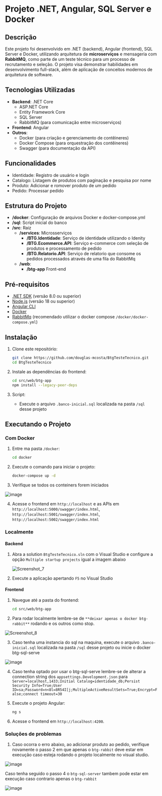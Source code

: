 # Projeto .NET, Angular, SQL Server e Docker

## Descrição

Este projeto foi desenvolvido em .NET (backend), Angular (frontend), SQL Server e Docker, utilizando arquitetura de **microserviços** e mensageria com **RabbitMQ**, como parte de um teste técnico para um processo de recrutamento e seleção. O projeto visa demonstrar habilidades em desenvolvimento full-stack, além de aplicação de conceitos modernos de arquitetura de software.

## Tecnologias Utilizadas

- **Backend**: .NET Core
  - ASP.NET Core
  - Entity Framework Core
  - SQL Server
  - RabbitMQ (para comunicação entre microserviços)
- **Frontend**: Angular
- **Outros**:
  - Docker (para criação e gerenciamento de contêineres)
  - Docker Compose (para orquestração dos contêineres)
  - Swagger (para documentação da API)

## Funcionalidades

- Identidade: Registro de usuário e login
- Catalogo: Listagem de produtos com paginação e pesquisa por nome
- Produto: Adicionar e romover produto de um pedido
- Pedido: Processar pedido

## Estrutura do Projeto

- **/docker**:  Configuração de arquivos Docker e docker-compose.yml
- **/sql**:  Script inicial do banco
- **/src**:  Raiz
  - **/services**: Microsserviços
    - **/BTG.Identidade**: Serviço de identidade utilizando o Idenity
    - **/BTG.Ecommerce.API**: Serviço e-commerce com seleção de produtos e processamento de pedido
    - **/BTG.Relatorio.API**: Serviço de relatorio que consome os pedidos processados através de uma fila do RabbitMq
  - **/web**: 
    - **/btg-app**  Front-end
## Pré-requisitos

- [.NET SDK](https://dotnet.microsoft.com/pt-br/download/dotnet/8.0) (versão 8.0 ou superior)
- [Node.js](https://nodejs.org/pt/download/package-manager) (versão 18 ou superior)
- [Angular CLI](https://angular.io/cli)
- [Docker](https://docs.docker.com/desktop/install/windows-install)
- [RabbitMq](https://www.rabbitmq.com/docs/download) (recomendado utilizar o docker compose `/docker/docker-compose.yml`)

## Instalação

1. Clone este repositório:
    ```bash
    git clone https://github.com/douglas-mcosta/BtgTesteTecnico.git
    cd BtgTesteTecnico
    ```

2. Instale as dependências do frontend:
    ```bash
    cd src/web/btg-app
    npm install --legacy-peer-deps
    ```

3. Script:
   - Execute o arquivo `.banco-inicial.sql` localizada na pasta `/sql` desse projeto

## Executando o Projeto

### Com Docker

1. Entre ma pasta `/docker`: 
    ```bash
    cd docker
    ```
2. Execute o comando para iniciar o projeto:
    ```bash
    docker-compose up -d
    ```
2. Verifique se todos os conteiners forem iniciados

![image](https://github.com/user-attachments/assets/f95834f6-c817-498a-9477-6994a51ff1ff)

4. Acesse o frontend em `http://localhost` e as APIs em `http://localhost:5000/swagger/index.html`, `http://localhost:5001/swagger/index.html`, `http://localhost:5002/swagger/index.html`

### Localmente

#### Backend

1. Abra a solution `BtgTesteTecnico.sln` com o Visual Studio e configure a opção `Multiple startup projects` igual a imagem abaixo

   ![Screenshot_7](https://github.com/user-attachments/assets/b204fb7d-8441-4944-9268-4b5262b41d8a)

2. Execute a aplicação apertando `F5` no Visual Studio

#### Frontend

1. Navegue até a pasta do frontend:
    ```bash
    cd src/web/btg-app
    ```
2. Para rodar localmente lembre-se de `**deixar apenas o docker btg-rabbit**` rodando e os outros como stop.

 ![Screenshot_8](https://github.com/user-attachments/assets/f3412241-25b9-45ad-b788-e45550194259)

3. Caso tenha uma instancia do sql na maquina, execute o arquivo `.banco-inicial.sql` localizada na pasta `/sql` desse projeto ou inicie o docker btg-sql-serve

 ![image](https://github.com/user-attachments/assets/916e50fd-d9e4-4ad9-8035-3e3f0af55c3b)

4. Caso tenha optado por usar o btg-sql-serve lembre-se de alterar a connection string dos `appsettings.Development.json` para `Server=localhost,1433;Initial Catalog=identidade_db;Persist Security Info=True;User ID=sa;Password=n<8l=8R54I[j;MultipleActiveResultSets=True;Encrypt=False;connect timeout=30`


5. Execute o projeto Angular:
    ```bash
    ng s
    ```

6. Acesse o frontend em `http://localhost:4200`.
### Soluções de problemas
1. Caso ocorra o erro abaixo, ao adicionar produto ao pedido, verifique novamente o passo 2 em que apenas o `btg-rabbit` deve estar em execução caso esteja rodando o projeto localmente no visual studio.

![image](https://github.com/user-attachments/assets/62a9c358-b733-4d67-b9c7-365b1db28b8a)

Caso tenha seguido o passo 4 o `btg-sql-server` tambem pode estar em execução caso contrario apenas o `btg-rabbit`

![image](https://github.com/user-attachments/assets/76757b29-1874-48c9-9704-7abda493525e)




